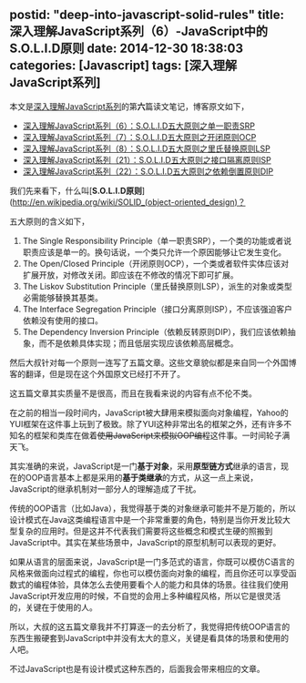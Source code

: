 postid: "deep-into-javascript-solid-rules"
title: 深入理解JavaScript系列（6）-JavaScript中的S.O.L.I.D原则
date: 2014-12-30 18:38:03
categories: [Javascript]
tags: [深入理解JavaScript系列]
---

本文是[深入理解JavaScript系列](http://blog.gejiawen.com/2014/11/13/deep-into-javascript-series/)的第**六**篇读文笔记，博客原文如下，

- [深入理解JavaScript系列（6）：S.O.L.I.D五大原则之单一职责SRP](http://www.cnblogs.com/TomXu/archive/2012/01/06/2305513.html)
- [深入理解JavaScript系列（7）：S.O.L.I.D五大原则之开闭原则OCP](http://www.cnblogs.com/TomXu/archive/2012/01/09/2306329.html)
- [深入理解JavaScript系列（8）：S.O.L.I.D五大原则之里氏替换原则LSP](http://www.cnblogs.com/TomXu/archive/2012/01/10/2310244.html)
- [深入理解JavaScript系列（21）：S.O.L.I.D五大原则之接口隔离原则ISP](http://www.cnblogs.com/TomXu/archive/2012/02/14/2330137.html)
- [深入理解JavaScript系列（22）：S.O.L.I.D五大原则之依赖倒置原则DIP](http://www.cnblogs.com/TomXu/archive/2012/02/15/2330143.html)


我们先来看下，什么叫[**S.O.L.I.D原则**](http://en.wikipedia.org/wiki/SOLID_(object-oriented_design)？

五大原则的含义如下，

1. The Single Responsibility Principle（单一职责SRP），一个类的功能或者说职责应该是单一的。换句话说，一个类只允许一个原因能够让它发生变化。
2. The Open/Closed Principle（开闭原则OCP），一个类或者软件实体应该对扩展开放，对修改关闭。即应该在不修改的情况下即可扩展。
3. The Liskov Substitution Principle（里氏替换原则LSP），派生的对象或类型必需能够替换其基类。
4. The Interface Segregation Principle（接口分离原则ISP），不应该强迫客户依赖没有使用的接口。
5. The Dependency Inversion Principle（依赖反转原则DIP），我们应该依赖抽象，而不是依赖具体实现；而且低层实现应该依赖高层概念。

然后大叔针对每一个原则一连写了五篇文章。这些文章貌似都是来自同一个外国博客的翻译，但是现在这个外国原文已经打不开了。

这五篇文章其实质量不是很高，而且在我看来说的内容有点不伦不类。

在之前的相当一段时间内，JavaScript被大肆用来模拟面向对象编程，Yahoo的YUI框架在这件事上玩到了极致。除了YUI这种非常出名的框架之外，还有许多不知名的框架和类库在做着~~使用JavaScript来模拟OOP编程~~这件事。一时间轮子满天飞。

其实准确的来说，JavaScript是一门**基于对象**，采用**原型链方式**继承的语言，现在的OOP语言基本上都是采用的**基于类继承**的方式，从这一点上来说，JavaScript的继承机制对一部分人的理解造成了干扰。

传统的OOP语言（比如Java），我觉得基于类的对象继承可能并不是万能的，所以设计模式在Java这类编程语言中是一个非常重要的角色，特别是当你开发比较大型复杂的应用时。但是这并不代表我们需要将这些概念和模式生硬的照搬到JavaScript中。其实在某些场景中，JavaScript的原型机制可以表现的更好。

如果从语言的层面来说，JavaScript是一门多范式的语言，你既可以模仿C语言的风格来做面向过程式的编程，你也可以模仿面向对象的编程，而且你还可以享受函数式的编程体验，具体怎么去使用要看个人的能力和具体的场景。往往我们使用JavaScript开发应用的时候，不自觉的会用上多种编程风格，所以它是很灵活的，关键在于使用的人。

所以，大叔的这五篇文章我并不打算逐一的去分析了，我觉得把传统OOP语言的东西生搬硬套到JavaScript中并没有太大的意义，关键是看具体的场景和使用的人吧。

不过JavaScript也是有设计模式这种东西的，后面我会带来相应的文章。

